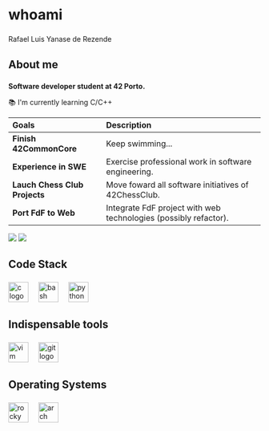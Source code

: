 <h1 align="left">whoami</h1>

###

<p align="left">Rafael Luis Yanase de Rezende</p>

###

<h2 align="left">About me</h2>

###

<p align="left"><strong>Software developer student at 42 Porto.</strong></p>
<p align="left">📚 I'm currently learning C/C++</p>

| Goals | Description |
| :--- | :--- |
| **Finish 42CommonCore** | Keep swimming... |
| **Experience in SWE** | Exercise professional work in software engineering. |
| **Lauch Chess Club Projects** | Move foward all software initiatives of 42ChessClub. |
| **Port FdF to Web** | Integrate FdF project with web technologies (possibly refactor). |

<div> <a href="https://www.linkedin.com/in/rafaellyrezende" target="_blank"><img src="https://img.shields.io/badge/LinkedIn-0077B5?style=for-the-badge&logo=linkedin&logoColor=white" target="_blank"></a>
<a href="https://github.com/RafaelyRezende" target="_blank"><img src="https://img.shields.io/badge/GitHub-100000?style=for-the-badge&logo=github&logoColor=white" target="_blank"></a>

###

<h2 align="left">Code Stack</h2>

###

<div align="left">
  <img src="https://cdn.jsdelivr.net/gh/devicons/devicon/icons/c/c-original.svg" height="40" alt="c logo"  />
  <img width="12" />
  <img src="https://cdn.jsdelivr.net/gh/devicons/devicon/icons/bash/bash-original.svg" height="40" alt="bash logo"  />
  <img width="12" />
  <img src="https://cdn.jsdelivr.net/gh/devicons/devicon/icons/python/python-original.svg" height="40" alt="python logo"  />
  <img width="12" />
</div>

###

<h2 align="left">Indispensable tools</h2>

###

<div align="left">
  <img src="https://cdn.jsdelivr.net/gh/devicons/devicon/icons/vim/vim-original.svg" height="40" alt="vim logo"  />
  <img width="12" />
  <img src="https://cdn.jsdelivr.net/gh/devicons/devicon/icons/git/git-original.svg" height="40" alt="git logo"  />
  <img width="12" />
</div>

###

<h2 align="left">Operating Systems</h2>

###

<div align="left">
  <img src="https://cdn.jsdelivr.net/gh/devicons/devicon/icons/rockylinux/rockylinux-original.svg" height="40" alt="rocky linux logo"  />
  <img width="12" />
  <img src="https://cdn.jsdelivr.net/gh/devicons/devicon/icons/archlinux/archlinux-original.svg" height="40" alt="arch linux logo"  />
  <img width="12" />
</div>

###
